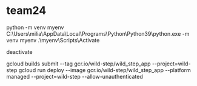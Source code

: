 # team24

python -m venv myenv
C:\Users\milia\AppData\Local\Programs\Python\Python39\python.exe -m venv myenv
.\myenv\Scripts\Activate

deactivate

gcloud builds submit --tag gcr.io/wild-step/wild_step_app --project=wild-step
gcloud run deploy --image gcr.io/wild-step/wild_step_app --platform managed --project=wild-step --allow-unauthenticated


